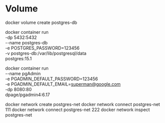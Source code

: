# Volume

docker volume create postgres-db


docker container run \
-dp 5432:5432 \
--name postgres-db \
-e POSTGRES_PASSWORD=123456 \
-v postgres-db:/var/lib/postgresql/data \
postgres:15.1

docker container run \
--name pgAdmin \
-e PGADMIN_DEFAULT_PASSWORD=123456 \
-e PGADMIN_DEFAULT_EMAIL=superman@google.com \
-dp 8080:80 \
dpage/pgadmin4:6.17

docker network create postgres-net
docker network connect postgres-net 111
docker network connect postgres-net 222
docker network inspect postgres-net